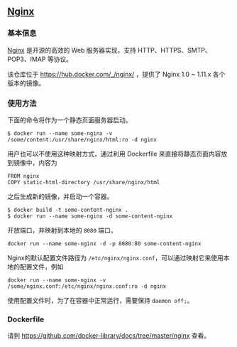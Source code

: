 ## [Nginx](https://hub.docker.com/_/nginx/)

### 基本信息
[Nginx](https://en.wikipedia.org/wiki/Nginx) 是开源的高效的 Web 服务器实现，支持 HTTP、HTTPS、SMTP、POP3、IMAP 等协议。

该仓库位于 https://hub.docker.com/_/nginx/ ，提供了 Nginx 1.0 ~ 1.11.x 各个版本的镜像。

### 使用方法
下面的命令将作为一个静态页面服务器启动。

```
$ docker run --name some-nginx -v /some/content:/usr/share/nginx/html:ro -d nginx
```
用户也可以不使用这种映射方式，通过利用 Dockerfile 来直接将静态页面内容放到镜像中，内容为

```
FROM nginx
COPY static-html-directory /usr/share/nginx/html
```
之后生成新的镜像，并启动一个容器。

```
$ docker build -t some-content-nginx .
$ docker run --name some-nginx -d some-content-nginx
```
开放端口，并映射到本地的 `8080` 端口。

```
docker run --name some-nginx -d -p 8080:80 some-content-nginx
```

Nginx的默认配置文件路径为 `/etc/nginx/nginx.conf`，可以通过映射它来使用本地的配置文件，例如

```
docker run --name some-nginx -v /some/nginx.conf:/etc/nginx/nginx.conf:ro -d nginx
```
使用配置文件时，为了在容器中正常运行，需要保持 `daemon off;`。

### Dockerfile

请到 https://github.com/docker-library/docs/tree/master/nginx 查看。
